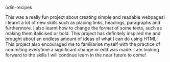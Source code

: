 odin-recipes

This was a really fun project about creating simple and readable webpages! I learnt a lot of new skills such as placing links, headings, paragraphs and furthermore. I also learnt how to change the format of some texts, such as making them italicised or bold. This project has definitely inspired me and brought about an endless amount of ideas of what I can do using HTML! This project also encouraged me to familiarise myself with the practice of commiting everytime a significant change or edit was made. I am looking forward to the skills I will continue learn in the near future to come!
